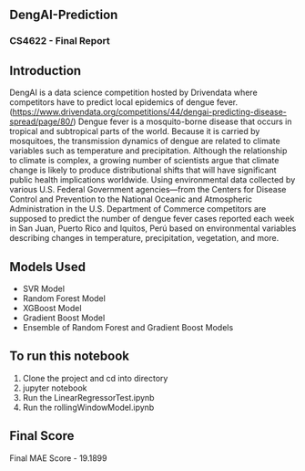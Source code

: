 ## DengAI-Prediction
### CS4622 - Final Report

## Introduction

DengAI is a data science competition hosted by Drivendata where competitors have to predict local epidemics of dengue fever. (https://www.drivendata.org/competitions/44/dengai-predicting-disease-spread/page/80/) 
Dengue fever is a mosquito-borne disease that occurs in tropical and subtropical parts of the world. Because it is carried by mosquitoes, the transmission dynamics of dengue are related to climate variables such as temperature and precipitation. Although the relationship to climate is complex, a growing number of scientists argue that climate change is likely to produce distributional shifts that will have significant public health implications worldwide.
Using environmental data collected by various U.S. Federal Government agencies—from the Centers for Disease Control and Prevention to the National Oceanic and Atmospheric Administration in the U.S. Department of Commerce competitors are supposed to predict the number of dengue fever cases reported each week in San Juan, Puerto Rico and Iquitos, Perú based on environmental variables describing changes in temperature, precipitation, vegetation, and more.

## Models Used
- SVR Model
- Random Forest Model
- XGBoost Model
- Gradient Boost Model
- Ensemble of Random Forest and Gradient Boost Models

## To run this notebook
 1. Clone the project and cd into directory
 2. jupyter notebook
 3. Run the LinearRegressorTest.ipynb
 4. Run the rollingWindowModel.ipynb

## Final Score
Final MAE Score - 19.1899
